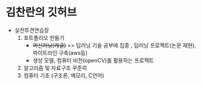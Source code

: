 # 김찬란의 깃허브

- 실전투견연습장
  1. 포트폴리오 만들기
     - ~~머신러닝(캐글)~~ => 딥러닝 기술 공부에 집중 , 딥러닝 프로젝트(논문 재현), 파이트라인 구축(aws등)
     - 생성 모델, 컴퓨터 비전(openCV)를 활용하는 프로젝트
  2. 알고리즘 및 자료구조 꾸준히
  3. 컴퓨터 기초 (구조론, 메모리, C언어)

